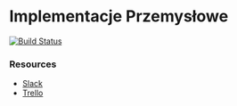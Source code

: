 # Implementacje Przemysłowe

[![Build Status](https://travis-ci.com/mtszkw/impl-przemyslowe.svg?token=e2qczaZansf4M2Pmpkha&branch=master)](https://travis-ci.com/mtszkw/impl-przemyslowe)


### Resources
- [Slack](https://impl-przemyslowe-htc.slack.com)
- [Trello](https://trello.com/b/o2EdiiQi/board)
